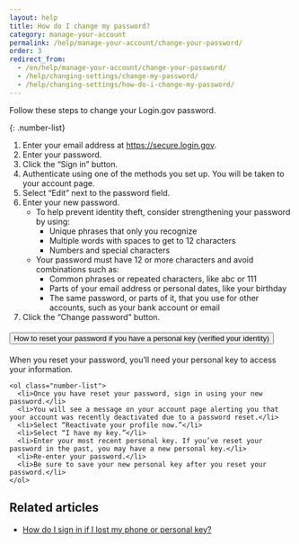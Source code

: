 ```yaml
---
layout: help
title: How do I change my password?
category: manage-your-account
permalink: /help/manage-your-account/change-your-password/
order: 3
redirect_from:
  - /en/help/manage-your-account/change-your-password/
  - /help/changing-settings/change-my-password/
  - /help/changing-settings/how-do-i-change-my-password/
---
```


Follow these steps to change your Login.gov password.

{: .number-list}
1. Enter your email address at <https://secure.login.gov>.
1. Enter your password.
1. Click the “Sign in” button.
1. Authenticate using one of the methods you set up. You will be taken to your account page.
1. Select “Edit” next to the password field.
1. Enter your new password.
   * To help prevent identity theft, consider strengthening your password by using: 
     * Unique phrases that only you recognize 
     * Multiple words with spaces to get to 12 characters 
     * Numbers and special characters 
   * Your password must have 12 or more characters and avoid combinations such as:
     * Common phrases or repeated characters, like abc or 111
     * Parts of your email address or personal dates, like your birthday
     * The same password, or parts of it, that you use for other accounts, such as your bank account or email
1. Click the “Change password” button.

<div class="usa-accordion usa-accordion--bordered margin-y-4">
  <h4 class="usa-accordion__heading">
    <button
      type="button"
      class="usa-accordion__button"
      aria-expanded="true"
      aria-controls="b-a1"
    >
      How to reset your password if you have a personal key (verified your identity)
    </button>
  </h4>
  <div id="b-a1" class="usa-accordion__content usa-prose">
    When you reset your password, you’ll need your personal key to access your information.

    <ol class="number-list">
      <li>Once you have reset your password, sign in using your new password.</li>
      <li>You will see a message on your account page alerting you that your account was recently deactivated due to a password reset.</li>
      <li>Select “Reactivate your profile now.”</li>
      <li>Select “I have my key.”</li>
      <li>Enter your most recent personal key. If you’ve reset your password in the past, you may have a new personal key.</li>
      <li>Re-enter your password.</li>
      <li>Be sure to save your new personal key after you reset your password.</li>
    </ol>
  </div>
</div>

## Related articles

* [How do I sign in if I lost my phone or personal key?](#)
